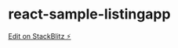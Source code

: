 # react-sample-listingapp

[Edit on StackBlitz ⚡️](https://stackblitz.com/edit/react-sample-listingapp)